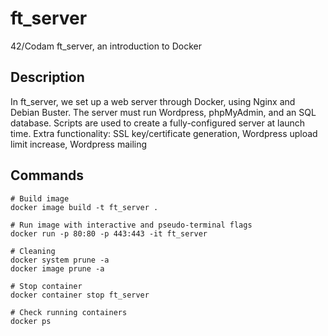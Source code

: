# ft_server
42/Codam ft_server, an introduction to Docker
## Description
In ft_server, we set up a web server through Docker, using Nginx and Debian Buster. The server must run Wordpress, phpMyAdmin, and an SQL database. Scripts are used to create a fully-configured server at launch time.
Extra functionality: SSL key/certificate generation, Wordpress upload limit increase, Wordpress mailing

## Commands
```
# Build image
docker image build -t ft_server .

# Run image with interactive and pseudo-terminal flags
docker run -p 80:80 -p 443:443 -it ft_server

# Cleaning
docker system prune -a
docker image prune -a

# Stop container
docker container stop ft_server

# Check running containers
docker ps
```
